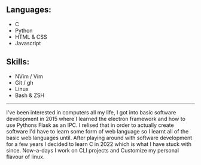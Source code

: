 ## Languages:
- C
- Python
- HTML & CSS
- Javascript
## Skills:
- NVim / Vim
- Git / gh
- Linux
- Bash & ZSH
---
I've been interested in computers all my life, I got into basic software development in 2015 where I learned the electron framework and how to use Pythons Flask as an IPC. I relised that in order to actually create software I'd have to learn some form of web language so I learnt all of the basic web languages until. After playing around with software development for a few years I decided to learn C in 2022 which is what I have stuck with since. Now-a-days I work on CLI projects and Customize my personal flavour of linux. 
